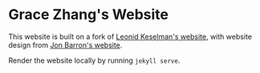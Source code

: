 # Grace Zhang's Website

This website is built on a fork of [Leonid Keselman's website](https://github.com/leonidk/new_website), with website design from [Jon Barron's website](https://jonbarron.info/). 

Render the website locally by running `jekyll serve`.
